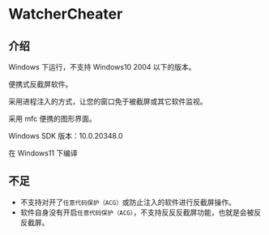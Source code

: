 # WatcherCheater

## 介绍

Windows 下运行，不支持 Windows10 2004 以下的版本。

便携式反截屏软件。

采用进程注入的方式，让您的窗口免于被截屏或其它软件监视。

采用 mfc 便携的图形界面。

Windows SDK 版本：10.0.20348.0

在 Windows11 下编译

## 不足

- 不支持对开了`任意代码保护（ACG）`或防止注入的软件进行反截屏操作。
- 软件自身没有开启`任意代码保护（ACG）`，不支持反反反截屏功能，也就是会被反反截屏。